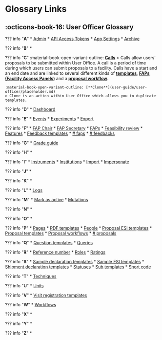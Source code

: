 
# Glossary Links


## :octicons-book-16:  User Officer Glossary 


??? info "**A**"
    * [Admin](user-guide/user-officer/placeholder.md)
    * [API Access Tokens](user-guide/user-officer/placeholder.md)
    * [App Settings](user-guide/user-officer/placeholder.md)
    * [Archive](user-guide/user-officer/placeholder.md)

??? info "**B**"
    * 

??? info "**C**"
    :material-book-open-variant-outline: [**Calls**](user-guide/user-officer/placeholder.md) 
    > Calls allow users’ proposals to be submitted within User Office. A call is a period of time during which users can submit proposals to a facility. Calls have a start and an end date and are linked to several different kinds of [**templates**](user-guide/user-officer/templates/templates.md), [**FAPs (Facility Access Panels)**](user-guide/user-officer/fap.md) and a [**proposal workflow**](user-guide/user-officer/proposal_workflow.md). 

    :material-book-open-variant-outline: [**Clone**](user-guide/user-officer/placeholder.md)
    > Clone is an action within User Office which allows you to duplicate templates. 

??? info "**D**"
    * [Dashboard](user-guide/user-officer/placeholder.md)

??? info "**E**"
    * [Events](user-guide/user-officer/placeholder.md)
    * [Experiments](user-guide/user-officer/placeholder.md)
    * [Export](user-guide/user-officer/placeholder.md)

??? info "**F**"
    * [FAP Chair](user-guide/user-officer/placeholder.md)
    * [FAP Secretary](user-guide/user-officer/placeholder.md)
    * [FAPs](user-guide/user-officer/placeholder.md)
    * [Feasibility review](user-guide/user-officer/placeholder.md)
    * [Features](user-guide/user-officer/placeholder.md)
    * [Feedback templates](user-guide/user-officer/placeholder.md)
    * [# faps](user-guide/user-officer/placeholder.md)
    * [# feedbacks](user-guide/user-officer/placeholder.md)

??? info "**G**"
    * [Grade guide](user-guide/user-officer/placeholder.md)

??? info "**H**"
    * 

??? info "**I**"
    * [Instruments](user-guide/user-officer/placeholder.md)
    * [Institutions](user-guide/user-officer/placeholder.md)
    * [Import](user-guide/user-officer/placeholder.md)
    * [Impersonate](user-guide/user-officer/placeholder.md)

??? info "**J**"
    * 

??? info "**K**"
    * 

??? info "**L**"
    * [Logs](user-guide/user-officer/placeholder.md)

??? info "**M**"
    * [Mark as active](user-guide/user-officer/placeholder.md)
    * [Mutations](user-guide/user-officer/placeholder.md)
    
??? info "**N**"
    * 

??? info "**O**"
    * 

??? info "**P**"
    * [Pages](user-guide/user-officer/placeholder.md) 
    * [PDF templates](user-guide/user-officer/placeholder.md)
    * [People](user-guide/user-officer/placeholder.md)
    * [Proposal ESI templates](user-guide/user-officer/placeholder.md)
    * [Proposal templates](user-guide/user-officer/placeholder.md)
    * [Proposal workflows](user-guide/user-officer/placeholder.md)
    * [# proposals](user-guide/user-officer/placeholder.md)

??? info "**Q**"
    * [Question templates](user-guide/user-officer/placeholder.md)
    * [Queries](user-guide/user-officer/placeholder.md)

??? info "**R**"
    * [Reference number](user-guide/user-officer/placeholder.md)
    * [Roles](user-guide/user-officer/placeholder.md)
    * [Ratings](user-guide/user-officer/placeholder.md)

??? info "**S**"
    * [Sample declaration templates](user-guide/user-officer/placeholder.md)
    * [Sample ESI templates](user-guide/user-officer/placeholder.md)
    * [Shipment declaration templates](user-guide/user-officer/placeholder.md)
    * [Statuses](user-guide/user-officer/placeholder.md)
    * [Sub templates](user-guide/user-officer/placeholder.md)
    * [Short code](user-guide/user-officer/placeholder.md)

??? info "**T**"
    * [Techniques](user-guide/user-officer/placeholder.md)

??? info "**U**"
    * [Units](user-guide/user-officer/placeholder.md)

??? info "**V**"
    * [Visit registration templates](user-guide/user-officer/placeholder.md)

??? info "**W**"
    * [Workflows](user-guide/user-officer/placeholder.md)

??? info "**X**"
    * 

??? info "**Y**"
    * 

??? info "**Z**"
    * 
